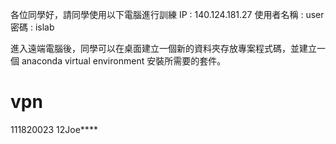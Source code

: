 各位同學好，請同學使用以下電腦進行訓練
IP : 140.124.181.27
使用者名稱 : user
密碼 : islab

進入遠端電腦後，同學可以在桌面建立一個新的資料夾存放專案程式碼，並建立一個 anaconda virtual environment 安裝所需要的套件。


# vpn
111820023
12Joe****
